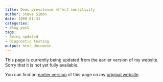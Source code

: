 ```yaml
---
title: Does prevalence affect sensitivity
author: Steve Simon
date: 2008-01-31
categories:
- Blog post
tags:
- Being updated
- Diagnostic testing
output: html_document
---
```


This page is currently being updated from the earlier version of my website. Sorry that it is not yet fully available.

<!---More--->


You can find an [earlier version][sim1] of this page on my [original website][sim2].

[sim1]: http://www.pmean.com/08/LoweringPrevalence.html
[sim2]: http://www.pmean.com/original_site.html
